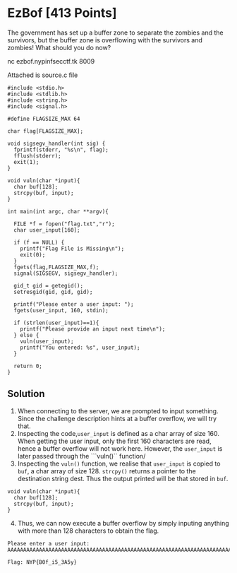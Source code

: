 # EzBof [413 Points]

The government has set up a buffer zone to separate the zombies and the survivors, but the buffer zone is overflowing with the survivors and zombies! What should you do now?

nc ezbof.nypinfsecctf.tk 8009

Attached is source.c file
```
#include <stdio.h>
#include <stdlib.h>
#include <string.h>
#include <signal.h>

#define FLAGSIZE_MAX 64

char flag[FLAGSIZE_MAX];

void sigsegv_handler(int sig) {
  fprintf(stderr, "%s\n", flag);
  fflush(stderr);
  exit(1);
}

void vuln(char *input){
  char buf[128];
  strcpy(buf, input);
}

int main(int argc, char **argv){

  FILE *f = fopen("flag.txt","r");
  char user_input[160];

  if (f == NULL) {
    printf("Flag File is Missing\n");
    exit(0);
  }
  fgets(flag,FLAGSIZE_MAX,f);
  signal(SIGSEGV, sigsegv_handler);

  gid_t gid = getegid();
  setresgid(gid, gid, gid);

  printf("Please enter a user input: ");
  fgets(user_input, 160, stdin);

  if (strlen(user_input)==1){
    printf("Please provide an input next time\n");
  } else {
    vuln(user_input);
    printf("You entered: %s", user_input);
  }

  return 0;
}
```

## Solution

1. When connecting to the server, we are prompted to input something. Since the challenge description hints at a buffer overflow, we will try that.
2. Inspecting the code,```user_input``` is defined as a char array of size 160. When getting the user input, only the first 160 characters are read, hence a buffer overflow will not work here. However, the ```user_input``` is later passed through the ```vuln()`` function/
3. Inspecting the ```vuln()``` function, we realise that ```user_input``` is copied to ```buf```, a char array of size 128. ```strcpy()```  returns a pointer to the destination string dest. Thus the output printed will be that stored in ```buf```.
```
void vuln(char *input){
  char buf[128];
  strcpy(buf, input);
}
```
4. Thus, we can now execute a buffer overflow by simply inputing anything with more than 128 characters to obtain the flag.
```
Please enter a user input: AAAAAAAAAAAAAAAAAAAAAAAAAAAAAAAAAAAAAAAAAAAAAAAAAAAAAAAAAAAAAAAAAAAAAAAAAAAAAAAAAAAAAAAAAAAAAAAAAAAAAAAAAAAAAAAAAAAAAAAAAAAAAAAAA
```
```
Flag: NYP{B0f_i5_3A5y}
```



